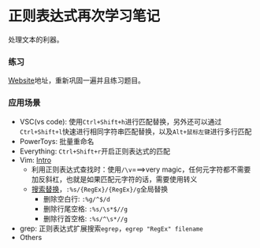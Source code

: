 # 正则表达式再次学习笔记

处理文本的利器。

### 练习

[Website](https://github.com/ziishaned/learn-regex/blob/master/translations/README-cn.md)地址，重新巩固一遍并且练习题目。

### 应用场景

* VSC(vs code): 使用`Ctrl+Shift+h`进行匹配替换，另外还可以通过`Ctrl+Shift+l`快速进行相同字符串匹配替换，以及`Alt+鼠标左键`进行多行匹配
* PowerToys: 批量重命名
* Everything: `Ctrl+Shift+r`开启正则表达式的匹配
* Vim: [Intro](https://www.jianshu.com/p/3abd6fbc3322)
  * 利用正则表达式查找时：使用`/\v`===\>very magic，任何元字符都不需要加反斜杠，也就是如果匹配元字符的话，需要使用转义
  * [搜索替换](https://harttle.land/2016/08/08/vim-search-in-file.html)，`:%s/{RegEx}/{RegEx}/g`全局替换
    * 删除空白行: `:%g/^$/d`
    * 删除行尾空格: `:%s/\s*$//g`
    * 删除行首空格: `:%s/^\s*//g`
* grep: 正则表达式扩展搜索`egrep`，`egrep "RegEx" filename`
* Others

